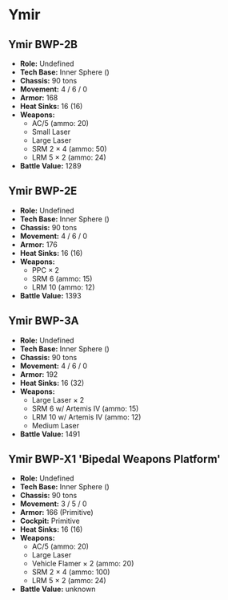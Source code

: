 # Ymir
## Ymir BWP-2B
- **Role:** Undefined
- **Tech Base:** Inner Sphere ()
- **Chassis:** 90 tons
- **Movement:** 4 / 6 / 0
- **Armor:** 168
- **Heat Sinks:** 16 (16)
- **Weapons:**
  - AC/5 (ammo: 20)
  - Small Laser
  - Large Laser
  - SRM 2 × 4 (ammo: 50)
  - LRM 5 × 2 (ammo: 24)
- **Battle Value:** 1289

## Ymir BWP-2E
- **Role:** Undefined
- **Tech Base:** Inner Sphere ()
- **Chassis:** 90 tons
- **Movement:** 4 / 6 / 0
- **Armor:** 176
- **Heat Sinks:** 16 (16)
- **Weapons:**
  - PPC × 2
  - SRM 6 (ammo: 15)
  - LRM 10 (ammo: 12)
- **Battle Value:** 1393

## Ymir BWP-3A
- **Role:** Undefined
- **Tech Base:** Inner Sphere ()
- **Chassis:** 90 tons
- **Movement:** 4 / 6 / 0
- **Armor:** 192
- **Heat Sinks:** 16 (32)
- **Weapons:**
  - Large Laser × 2
  - SRM 6 w/ Artemis IV (ammo: 15)
  - LRM 10 w/ Artemis IV (ammo: 12)
  - Medium Laser
- **Battle Value:** 1491

## Ymir BWP-X1 'Bipedal Weapons Platform'
- **Role:** Undefined
- **Tech Base:** Inner Sphere ()
- **Chassis:** 90 tons
- **Movement:** 3 / 5 / 0
- **Armor:** 166 (Primitive)
- **Cockpit:** Primitive
- **Heat Sinks:** 16 (16)
- **Weapons:**
  - AC/5 (ammo: 20)
  - Large Laser
  - Vehicle Flamer × 2 (ammo: 20)
  - SRM 2 × 4 (ammo: 100)
  - LRM 5 × 2 (ammo: 24)
- **Battle Value:** unknown

